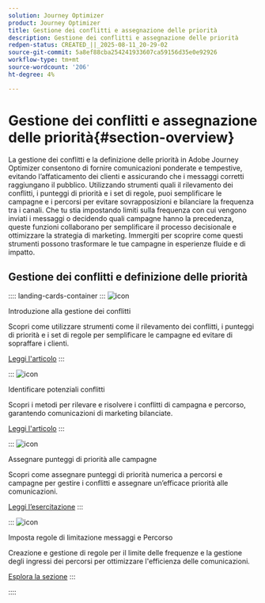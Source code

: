 ```yaml
---
solution: Journey Optimizer
product: Journey Optimizer
title: Gestione dei conflitti e assegnazione delle priorità
description: Gestione dei conflitti e assegnazione delle priorità
redpen-status: CREATED_||_2025-08-11_20-29-02
source-git-commit: 5a8ef88cba254241933607ca59156d35e0e92926
workflow-type: tm+mt
source-wordcount: '206'
ht-degree: 4%

---
```



# Gestione dei conflitti e assegnazione delle priorità{#section-overview}

La gestione dei conflitti e la definizione delle priorità in Adobe Journey Optimizer consentono di fornire comunicazioni ponderate e tempestive, evitando l’affaticamento dei clienti e assicurando che i messaggi corretti raggiungano il pubblico. Utilizzando strumenti quali il rilevamento dei conflitti, i punteggi di priorità e i set di regole, puoi semplificare le campagne e i percorsi per evitare sovrapposizioni e bilanciare la frequenza tra i canali. Che tu stia impostando limiti sulla frequenza con cui vengono inviati i messaggi o decidendo quali campagne hanno la precedenza, queste funzioni collaborano per semplificare il processo decisionale e ottimizzare la strategia di marketing. Immergiti per scoprire come questi strumenti possono trasformare le tue campagne in esperienze fluide e di impatto.

## Gestione dei conflitti e definizione delle priorità

:::: landing-cards-container
:::
![icon](https://cdn.experienceleague.adobe.com/icons/circle-play.svg)

Introduzione alla gestione dei conflitti

Scopri come utilizzare strumenti come il rilevamento dei conflitti, i punteggi di priorità e i set di regole per semplificare le campagne ed evitare di sopraffare i clienti.

[Leggi l&#39;articolo](../using/conflict-prioritization/gs-conflict-prioritization.md)
:::

:::
![icon](https://cdn.experienceleague.adobe.com/icons/list-check.svg)

Identificare potenziali conflitti

Scopri i metodi per rilevare e risolvere i conflitti di campagna e percorso, garantendo comunicazioni di marketing bilanciate.

[Leggi l&#39;articolo](../using/conflict-prioritization/conflicts.md)
:::

:::
![icon](https://cdn.experienceleague.adobe.com/icons/bullseye.svg)

Assegnare punteggi di priorità alle campagne

Scopri come assegnare punteggi di priorità numerica a percorsi e campagne per gestire i conflitti e assegnare un’efficace priorità alle comunicazioni.

[Leggi l’esercitazione](../using/conflict-prioritization/priority-scores.md)
:::

:::
![icon](https://cdn.experienceleague.adobe.com/icons/gear.svg)

Imposta regole di limitazione messaggi e Percorso

Creazione e gestione di regole per il limite delle frequenze e la gestione degli ingressi dei percorsi per ottimizzare l&#39;efficienza delle comunicazioni.

[Esplora la sezione](capping-rules-landing-page.md)
:::

::::
